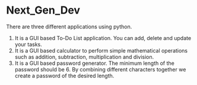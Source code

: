 # Next_Gen_Dev
There are three different applications using python.
1. It is a GUI based To-Do List application. You can add, delete and update your tasks.
2. It is a GUI based calculator to perform simple mathematical operations such as addition, subtraction, multiplication and division.
3. It is a GUI based password generator. The minimum length of the password should be 6. By combining different characters together we create a password of the desired length.
